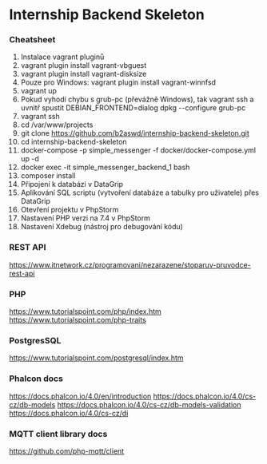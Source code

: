# Internship Backend Skeleton

### Cheatsheet
1. Instalace vagrant pluginů
2. vagrant plugin install vagrant-vbguest
3. vagrant plugin install vagrant-disksize
4. Pouze pro Windows: vagrant plugin install vagrant-winnfsd
5. vagrant up
6. Pokud vyhodí chybu s grub-pc (převážně Windows), tak vagrant ssh a uvnitř spustit DEBIAN_FRONTEND=dialog dpkg --configure grub-pc
7. vagrant ssh
8. cd /var/www/projects
9. git clone https://github.com/b2aswd/internship-backend-skeleton.git
10. cd internship-backend-skeleton
11. docker-compose -p simple_messenger -f docker/docker-compose.yml up -d
12. docker exec -it simple_messenger_backend_1 bash
13. composer install
14. Připojení k databázi v DataGrip
15. Aplikování SQL scriptu (vytvoření databáze a tabulky pro uživatele) přes DataGrip
16. Otevření projektu v PhpStorm
17. Nastavení PHP verzi na 7.4 v PhpStorm
18. Nastavení Xdebug (nástroj pro debugování kódu)


### REST API
https://www.itnetwork.cz/programovani/nezarazene/stoparuv-pruvodce-rest-api

### PHP
https://www.tutorialspoint.com/php/index.htm
https://www.tutorialspoint.com/php-traits

### PostgresSQL
https://www.tutorialspoint.com/postgresql/index.htm

### Phalcon docs
https://docs.phalcon.io/4.0/en/introduction
https://docs.phalcon.io/4.0/cs-cz/db-models
https://docs.phalcon.io/4.0/cs-cz/db-models-validation
https://docs.phalcon.io/4.0/cs-cz/di

### MQTT client library docs
https://github.com/php-mqtt/client